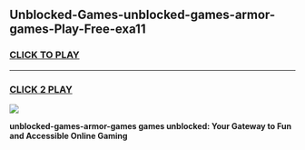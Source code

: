 
## Unblocked-Games-unblocked-games-armor-games-Play-Free-exa11
<h3>
<a href="https://premium76.site?title=unblocked-games-armor-games&ref=17A">CLICK TO PLAY</a></h3>
<hr>

<h3>
<a href="https://premium76.site?title=unblocked-games-armor-games&ref=17A">CLICK 2 PLAY</a>
  
</h3>

<a href="https://premium76.site?title=unblocked-games-armor-games&ref=17A"><img src="https://clearcache.store/games.png"></a>


**unblocked-games-armor-games games unblocked: Your Gateway to Fun and Accessible Online Gaming**
